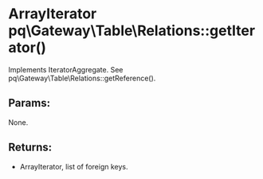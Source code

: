 # ArrayIterator pq\Gateway\Table\Relations::getIterator()

Implements IteratorAggregate.
See pq\Gateway\Table\Relations::getReference().

## Params:

None.

## Returns:

* ArrayIterator, list of foreign keys.
